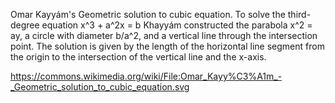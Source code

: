 Omar Kayyám's Geometric solution to cubic equation. 
To solve the third-degree equation x^3 + a^2x = b Khayyám constructed the parabola x^2 = ay,
a circle with diameter b/a^2, and a vertical line through the intersection point.
The solution is given by the length of the horizontal line segment from the origin to the intersection
of the vertical line and the x-axis.


https://commons.wikimedia.org/wiki/File:Omar_Kayy%C3%A1m_-_Geometric_solution_to_cubic_equation.svg